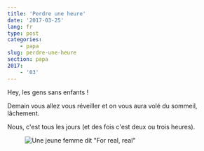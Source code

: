 ```yaml
---
title: 'Perdre une heure'
date: '2017-03-25'
lang: fr
type: post
categories:
    - papa
slug: perdre-une-heure
section: papa
2017:
    - '03'
---
```


Hey, les gens sans enfants ! 

Demain vous allez vous réveiller et on vous aura volé du sommeil, lâchement.

Nous, c'est tous les jours (et des fois c'est deux ou trois heures).

<figure>
  <img src="{{<fileFolder>}}for_real.gif" alt="Une jeune femme dit &quot;For real, real&quot;"/>
</figure>
